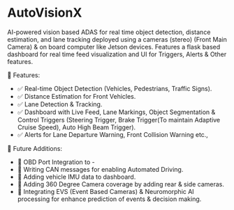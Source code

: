 # AutoVisionX
AI-powered vision based ADAS for real time object detection, distance estimation, and lane tracking deployed using a cameras (stereo) (Front Main Camera) & on board computer like Jetson devices. Features a flask based dashboard for real time feed visualization and UI for Triggers, Alerts &amp; Other features.

📌 Features:
- ✅ Real-time Object Detection (Vehicles, Pedestrians, Traffic Signs). 
- ✅ Distance Estimation for Front Vehicles.
- ✅ Lane Detection & Tracking. 
- ✅ Dashboard with Live Feed, Lane Markings, Object Segmentation & Control Triggers (Steering Trigger, Brake Trigger(To maintain Adaptive Cruise Speed), Auto High Beam Trigger).
- ✅ Alerts for Lane Departure Warning, Front Collision Warning etc.,

🚀 Future Additions:
- 🔹 OBD Port Integration to -
- 🔹 Writing CAN messages for enabling Automated Driving.
- 🔹 Adding vehicle IMU data to dashboard.
- 🔹 Adding 360 Degree Camera coverage by adding rear & side cameras.
- 🔹 Integrating EVS (Event Based Cameras) & Neuromorphic AI processing for enhance prediction of events & decision making. 